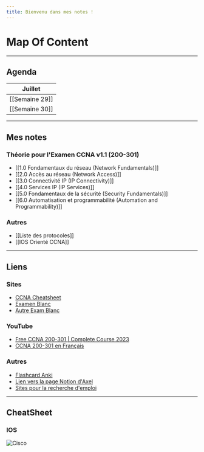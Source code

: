 ```yaml
---
title: Bienvenu dans mes notes !
---
```

# Map Of Content

---

## Agenda

| **Juillet**    |
| -------------- |
| [[Semaine 29]] |
| [[Semaine 30]] |

---
## Mes notes 

### Théorie pour l'Examen CCNA v1.1 (200-301)
- [[1.0 Fondamentaux du réseau (Network Fundamentals)]]
- [[2.0 Accès au réseau (Network Access)]]
- [[3.0 Connectivité IP (IP Connectivity)]]
- [[4.0 Services IP (IP Services)]]
- [[5.0 Fondamentaux de la sécurité (Security Fundamentals)]]
- [[6.0 Automatisation et programmabilité (Automation and Programmability)]]
### Autres
- [[Liste des protocoles]]
- [[IOS Orienté CCNA]]

---
## Liens

### Sites
- [CCNA Cheatsheet](https://www.geeksforgeeks.org/ccna-cheatsheet/)
- [Examen Blanc](https://www.itexams.com/exam/200-301)
- [Autre Exam Blanc](https://www.certyiq.com/papers?provider=cisco&exam=200-301&page=1)

### YouTube
- [Free CCNA 200-301 | Complete Course 2023](https://www.youtube.com/watch?v=H8W9oMNSuwo&list=PLxbwE86jKRgMpuZuLBivzlM8s2Dk5lXBQ)
- [CCNA 200-301 en Français](https://www.youtube.com/watch?v=6TDjSEU9lZI&list=PLbk3pyxYxY-pn6U0yDr_IObXZD6aKs0lC)

### Autres
- [Flashcard Anki](https://ankiweb.net/shared/info/591991787)
- [Lien vers la page Notion d'Axel](https://shorthaired-nail-8b0.notion.site/Cisco-Packet-Tracer-7f7a70912c68406db2603bf7be42e4a6)
- [Sites pour la recherche d'emploi](https://drive.google.com/file/d/1Bp4HfOuKWhvMTlTVIer5Z5lg5OQJGzdT/view?usp=sharing)

---
## CheatSheet

### IOS 
![Cisco](https://www.piratemoo.com/content/images/2021/05/1_GcUr0Nay0X7JluaHJraNpQ-1.png)
